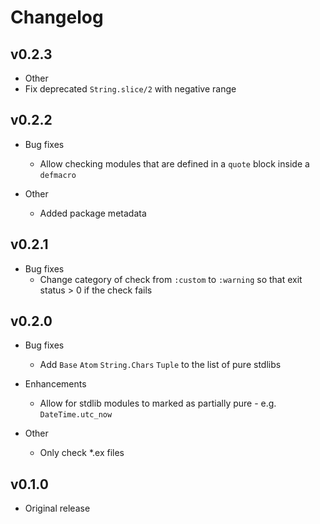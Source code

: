 # Changelog

## v0.2.3

* Other
 * Fix deprecated `String.slice/2` with negative range

## v0.2.2

* Bug fixes
  * Allow checking modules that are defined in a `quote` block inside a `defmacro`

* Other
  * Added package metadata

## v0.2.1

* Bug fixes
  * Change category of check from `:custom` to `:warning` so that exit status > 0 if the check fails

## v0.2.0

* Bug fixes
  * Add `Base` `Atom` `String.Chars` `Tuple` to the list of pure stdlibs

* Enhancements
  * Allow for stdlib modules to marked as partially pure - e.g. `DateTime.utc_now`

* Other
  * Only check *.ex files

## v0.1.0

* Original release
